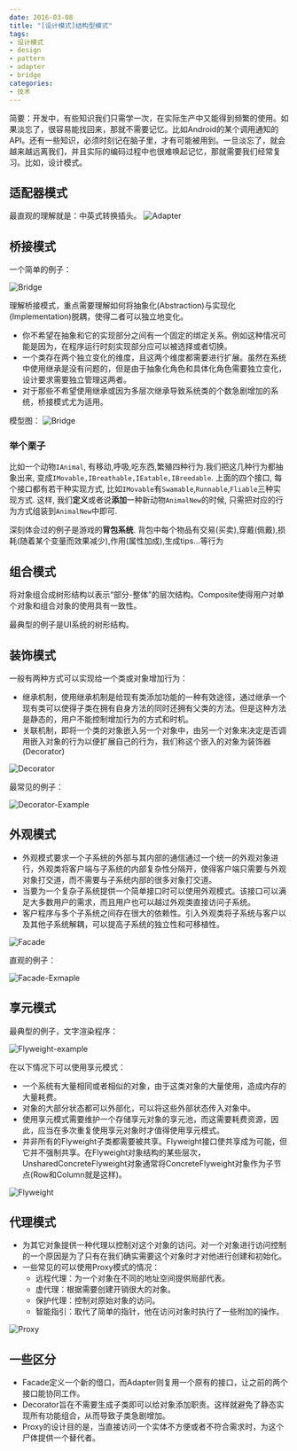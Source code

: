 ```yaml
---
date: 2016-03-08 
title: "[设计模式]结构型模式"
tags:
- 设计模式
- design
- pattern
- adapter
- bridge
categories: 
- 技术
---
```


简要：开发中，有些知识我们只需学一次，在实际生产中又能得到频繁的使用。如果淡忘了，很容易能找回来，那就不需要记忆。比如Android的某个调用通知的API。还有一些知识，必须时刻记在脑子里，才有可能被用到。一旦淡忘了，就会越来越远离我们，并且实际的编码过程中也很难唤起记忆，那就需要我们经常复习。比如，设计模式。


## 适配器模式

最直观的理解就是：中英式转换插头。
![Adapter](http://res.bookbook.pub/mweb/Adapter.jpg)


## 桥接模式

一个简单的例子：

![Bridge](http://res.bookbook.pub/mweb/Bridge.png)

理解桥接模式，重点需要理解如何将抽象化(Abstraction)与实现化(Implementation)脱耦，使得二者可以独立地变化。
* 你不希望在抽象和它的实现部分之间有一个固定的绑定关系。例如这种情况可能是因为，在程序运行时刻实现部分应可以被选择或者切换。
* 一个类存在两个独立变化的维度，且这两个维度都需要进行扩展。虽然在系统中使用继承是没有问题的，但是由于抽象化角色和具体化角色需要独立变化，设计要求需要独立管理这两者。
* 对于那些不希望使用继承或因为多层次继承导致系统类的个数急剧增加的系统，桥接模式尤为适用。

模型图：
![Bridge](http://res.bookbook.pub/mweb/Bridge.jpg)

### 举个栗子
比如一个动物`IAnimal`, 有移动,呼吸,吃东西,繁殖四种行为.我们把这几种行为都抽象出来, 变成`IMovable,IBreathable,IEatable,IBreedable`. 上面的四个接口, 每个接口都有若干种实现方式, 比如`IMovable`有`Swamable`,`Runnable`,`Fliable`三种实现方式. 这样, 我们**定义**或者说**添加**一种新动物`AnimalNew`的时候, 只需把对应的行为方式组装到`AnimalNew`中即可.

深刻体会过的例子是游戏的**背包系统**. 背包中每个物品有交易(买卖),穿戴(佩戴),损耗(随着某个变量而效果减少),作用(属性加成),生成tips...等行为

## 组合模式

将对象组合成树形结构以表示“部分-整体”的层次结构。Composite使得用户对单个对象和组合对象的使用具有一致性。

最典型的例子是UI系统的树形结构。

## 装饰模式

一般有两种方式可以实现给一个类或对象增加行为：

* 继承机制，使用继承机制是给现有类添加功能的一种有效途径，通过继承一个现有类可以使得子类在拥有自身方法的同时还拥有父类的方法。但是这种方法是静态的，用户不能控制增加行为的方式和时机。
* 关联机制，即将一个类的对象嵌入另一个对象中，由另一个对象来决定是否调用嵌入对象的行为以便扩展自己的行为，我们称这个嵌入的对象为装饰器(Decorator)

![Decorator](http://res.bookbook.pub/mweb/Decorator.jpg)


最常见的例子：

![Decorator-Example](http://res.bookbook.pub/mweb/Decorator-Example.png)

## 外观模式

* 外观模式要求一个子系统的外部与其内部的通信通过一个统一的外观对象进行，外观类将客户端与子系统的内部复杂性分隔开，使得客户端只需要与外观对象打交道，而不需要与子系统内部的很多对象打交道。
* 当要为一个复杂子系统提供一个简单接口时可以使用外观模式。该接口可以满足大多数用户的需求，而且用户也可以越过外观类直接访问子系统。
* 客户程序与多个子系统之间存在很大的依赖性。引入外观类将子系统与客户以及其他子系统解耦，可以提高子系统的独立性和可移植性。

![Facade](http://res.bookbook.pub/mweb/Facade.jpg)


直观的例子：

![Facade-Exmaple](http://res.bookbook.pub/mweb/Facade-Exmaple.png)

## 享元模式

最典型的例子，文字渲染程序：

![Flyweight-example](http://res.bookbook.pub/mweb/Flyweight-example.png)

在以下情况下可以使用享元模式：

* 一个系统有大量相同或者相似的对象，由于这类对象的大量使用，造成内存的大量耗费。
* 对象的大部分状态都可以外部化，可以将这些外部状态传入对象中。
* 使用享元模式需要维护一个存储享元对象的享元池，而这需要耗费资源，因此，应当在多次重复使用享元对象时才值得使用享元模式。
* 并非所有的Flyweight子类都需要被共享。Flyweight接口使共享成为可能，但它并不强制共享。在Flyweight对象结构的某些层次，UnsharedConcreteFlyweight对象通常将ConcreteFlyweight对象作为子节点(Row和Column就是这样)。

![Flyweight](http://res.bookbook.pub/mweb/Flyweight.jpg)

## 代理模式

* 为其它对象提供一种代理以控制对这个对象的访问。对一个对象进行访问控制的一个原因是为了只有在我们确实需要这个对象时才对他进行创建和初始化。
* 一些常见的可以使用Proxy模式的情况：
    - 远程代理：为一个对象在不同的地址空间提供局部代表。
    - 虚代理：根据需要创建开销很大的对象。
    - 保护代理：控制对原始对象的访问。
    - 智能指引：取代了简单的指针，他在访问对象时执行了一些附加的操作。


![Proxy](http://res.bookbook.pub/mweb/Proxy.jpg)

## 一些区分

* Facade定义一个新的借口，而Adapter则复用一个原有的接口，让之前的两个接口能协同工作。
* Decorator旨在不需要生成子类即可以给对象添加职责。这样就避免了静态实现所有功能组合，从而导致子类急剧增加。
* Proxy的设计目的是，当直接访问一个实体不方便或者不符合需求时，为这个尸体提供一个替代者。

